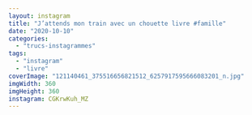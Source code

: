 ```yaml
---
layout: instagram
title: "J’attends mon train avec un chouette livre #famille"
date: "2020-10-10"
categories: 
  - "trucs-instagrammes"
tags: 
  - "instagram"
  - "livre"
coverImage: "121140461_375516656821512_6257917595666083201_n.jpg"
imgWidth: 360
imgHeight: 360
instagram: CGKrwKuh_MZ
---
```

